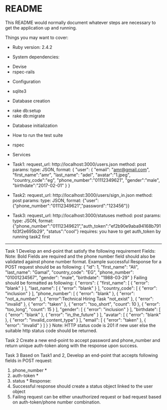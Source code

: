 # README

This README would normally document whatever steps are necessary to get the
application up and running.

Things you may want to cover:

* Ruby version: 2.4.2

* System dependencies:
- Devise  
- rspec-rails

* Configuration
- sqlite3

* Database creation
- rake db:setup
- rake db:migrate

* Database initialization


* How to run the test suite
- rspec

* Services
- Task1:
  request_url: http://localhost:3000/users.json
  method: post
  params:
    type: JSON,
    format:
    {
  	  "user": {
    	  "email": "amr@gmail.com",
    		"first_name":"amr",
    		"last_name": "adel",
    		"avatar":"1.jpeg",
    		"country_code":"eg",
    		"phone_number":"01112349621",
    	  "gender":"male",
    	  "birthdate":"2017-02-01"
    	}
    }

- Task2:
  request_url: http://localhost:3000/users/sign_in.json
  method: post
  params:
    type: JSON,
    format: {"user":{"phone_number":"01112349621","password":"123456"}}

- Task3:
  request_url: http://localhost:3000/statuses
  method: post
  params:
    type: JSON,
    format: {"phone_number":"01112349621","auth_token":"ef2b90e9aba94168b791fd3f2e695b29", "status":"cool"}
    requires: you have to get auth_token by running task2 first
-------------------------------------------------
Task 1
Develop an end-point that satisfy the following requirement
Fields:
Note: Bold Fields are required and the phone number field should also be validated against
phone number format.
Example successful Response for a POST request should be as following:
{ "id": 1, "first_name": "Ali", "last_name": "Gamal", "country_code": "EG", "phone_number":
"01001234567", "gender": "male", "birthdate": "1988-03-29" }
Failing should be formatted as following:
{ "errors": { "first_name": [ { "error": "blank" } ], "last_name": [ { "error": "blank" } ], "country_code":
[ { "error": "inclusion" } ], "phone_number": [ { "error": "blank" }, { "error": "not_a_number" }, { "error":Technical Hiring Task
"not_exist" }, { "error": "invalid" }, { "error": "taken" }, { "error": "too_short", "count": 10 }, { "error":
"too_long", "count": 15 } ], "gender": [ { "error": "inclusion" } ], "birthdate": [ { "error": "blank" },
{ "error": "in_the_future" } ], "avatar": [ { "error": "blank" }, { "error": "invalid_content_type" } ], "email":
[ { "error": "taken" }, { "error": "invalid" } ] } }
Note: HTTP status code is 201 if new user else the suitable http status code should be returned.


Task 2
Create a new end-point to accept password and phone_number and return unique auth-token
along with the response upon success.


Task 3
Based on Task1 and 2, Develop an end-point that accepts following fields in POST request:
1. phone_number *
2. auth-token *
3. status *
Response:
1. Successful response should create a status object linked to the user object
2. Failing request can be either unauthorized request or bad request based on auth-token/phone number
combination.
